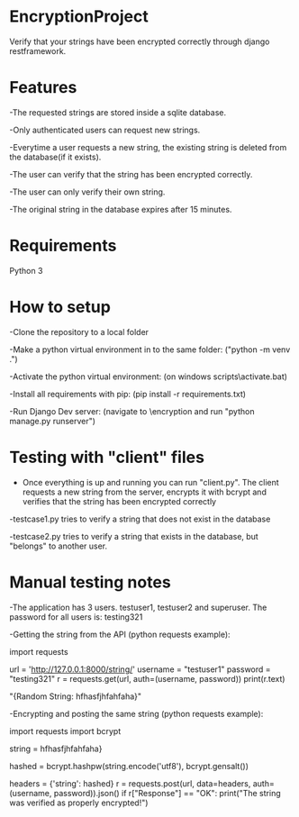 # EncryptionProject
Verify that your strings have been encrypted correctly through django restframework.

# Features
-The requested strings are stored inside a sqlite database.

-Only authenticated users can request new strings.

-Everytime a user requests a new string, the existing string is deleted from the database(if it exists).

-The user can verify that the string has been encrypted correctly.

-The user can only verify their own string.

-The original string in the database expires after 15 minutes.

# Requirements
Python 3

# How to setup
-Clone the repository to a local folder

-Make a python virtual environment in to the same folder: ("python -m venv .")

-Activate the python virtual environment: (on windows scripts\activate.bat)

-Install all requirements with pip: (pip install -r requirements.txt)

-Run Django Dev server: (navigate to \encryption and run "python manage.py runserver")

# Testing with "client" files
- Once everything is up and running you can run "client.py". The client requests a new string from the server, encrypts it with bcrypt and verifies that the string has been encrypted correctly

-testcase1.py tries to verify a string that does not exist in the database

-testcase2.py tries to verify a string that exists in the database, but "belongs" to another user.

# Manual testing notes
-The application has 3 users. testuser1, testuser2 and superuser. The password for all users is: testing321

-Getting the string from the API (python requests example):

import requests

url = 'http://127.0.0.1:8000/string/'
username = "testuser1"
password = "testing321"
r = requests.get(url, auth=(username, password))
print(r.text)

"{Random String: hfhasfjhfahfaha}"

-Encrypting and posting the same string (python requests example):

import requests
import bcrypt

string = hfhasfjhfahfaha}

hashed = bcrypt.hashpw(string.encode('utf8'), bcrypt.gensalt())

headers = {'string': hashed}
r = requests.post(url, data=headers, auth=(username, password)).json()
if r["Response"] == "OK":
    print("The string was verified as properly encrypted!")
